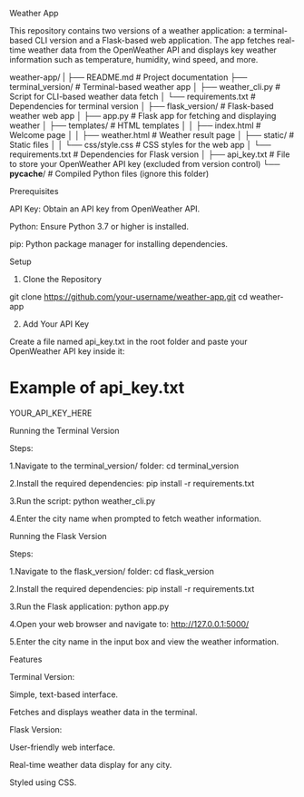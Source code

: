 Weather App

This repository contains two versions of a weather application: a terminal-based CLI version and a Flask-based web application. The app fetches real-time weather data from the OpenWeather API and displays key weather information such as temperature, humidity, wind speed, and more.

weather-app/
|
├── README.md                # Project documentation
├── terminal_version/        # Terminal-based weather app
│   ├── weather_cli.py       # Script for CLI-based weather data fetch
│   └── requirements.txt     # Dependencies for terminal version
│
├── flask_version/           # Flask-based weather web app
│   ├── app.py               # Flask app for fetching and displaying weather
│   ├── templates/           # HTML templates
│   │   ├── index.html       # Welcome page
│   │   ├── weather.html     # Weather result page
│   ├── static/              # Static files
│   │   └── css/style.css    # CSS styles for the web app
│   └── requirements.txt     # Dependencies for Flask version
│
├── api_key.txt              # File to store your OpenWeather API key (excluded from version control)
└── __pycache__/             # Compiled Python files (ignore this folder)

Prerequisites

API Key: Obtain an API key from OpenWeather API.

Python: Ensure Python 3.7 or higher is installed.

pip: Python package manager for installing dependencies.

Setup

1. Clone the Repository

git clone https://github.com/your-username/weather-app.git
cd weather-app

2. Add Your API Key

Create a file named api_key.txt in the root folder and paste your OpenWeather API key inside it:
# Example of api_key.txt
YOUR_API_KEY_HERE

Running the Terminal Version

Steps:

1.Navigate to the terminal_version/ folder:
cd terminal_version

2.Install the required dependencies:
pip install -r requirements.txt

3.Run the script:
python weather_cli.py

4.Enter the city name when prompted to fetch weather information.

Running the Flask Version

Steps:

1.Navigate to the flask_version/ folder:
cd flask_version

2.Install the required dependencies:
pip install -r requirements.txt

3.Run the Flask application:
python app.py

4.Open your web browser and navigate to:
http://127.0.0.1:5000/

5.Enter the city name in the input box and view the weather information.


Features

Terminal Version:

Simple, text-based interface.

Fetches and displays weather data in the terminal.

Flask Version:

User-friendly web interface.

Real-time weather data display for any city.

Styled using CSS.